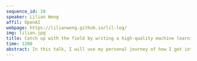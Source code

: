 ```yaml
---
sequence_id: 10
speaker: Lilian Weng
affil: OpenAI
webpage: https://lilianweng.github.io/lil-log/
img: lilian.jpg
title: Catch up with the field by writing a high-quality machine learning blog
time: 1200
abstract: In this talk, I will use my personal journey of how I got into the field of deep learning as a case study for how to write a high-quality machine learning blog. I will talk about the general process of writing about a new topic and common difficulties that I often run into. Then I will compare the style of routine academic publications versus more casual blogging and point out pros and cons.
---
```

